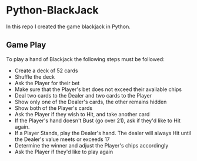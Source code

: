 # Python-BlackJack
In this repo I created the game blackjack in Python.

## Game Play

To play a hand of Blackjack the following steps must be followed:

- Create a deck of 52 cards
- Shuffle the deck
- Ask the Player for their bet
- Make sure that the Player's bet does not exceed their available chips
- Deal two cards to the Dealer and two cards to the Player
- Show only one of the Dealer's cards, the other remains hidden
- Show both of the Player's cards
- Ask the Player if they wish to Hit, and take another card
- If the Player's hand doesn't Bust (go over 21), ask if they'd like to Hit again.
- If a Player Stands, play the Dealer's hand. The dealer will always Hit until the Dealer's value meets or exceeds 17
- Determine the winner and adjust the Player's chips accordingly
- Ask the Player if they'd like to play again

